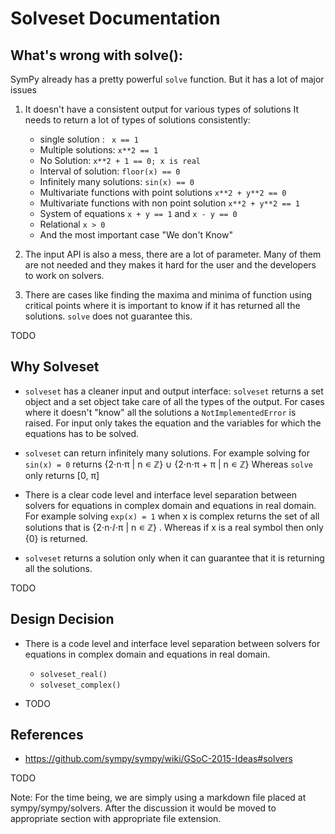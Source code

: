 # Solveset Documentation

## What's wrong with solve():

SymPy already has a pretty powerful `solve` function. But it has a lot of major
issues

1. It doesn't have a consistent output for various types of solutions
   It needs to return a lot of types of solutions consistently:
   * single solution : ` x == 1`
   * Multiple solutions: `x**2 == 1`
   * No Solution: `x**2 + 1 == 0; x is real`
   * Interval of solution: `floor(x) == 0`
   * Infinitely many solutions: `sin(x) == 0`
   * Multivariate functions with point solutions `x**2 + y**2 == 0`
   * Multivariate functions with non point solution `x**2 + y**2 == 1`
   * System of equations `x + y == 1` and `x - y == 0`
   * Relational `x > 0`
   * And the most important case "We don't Know"


2. The input API is also a mess, there are a lot of parameter. Many of them
   are not needed and they makes it hard for the user and the developers to
   work on solvers.

3. There are cases like finding the maxima and minima of function using
   critical points where it is important to know if it has returned all the
   solutions. `solve` does not guarantee this.

TODO

## Why Solveset

* `solveset` has a cleaner input and output interface: `solveset` returns a set
  object and a set object take care of all the types of the output. For cases
  where it doesn't "know" all the solutions a `NotImplementedError` is raised.
  For input only takes the equation and the variables for which the equations
  has to be solved.

* `solveset` can return infinitely many solutions. For example solving for
  `sin(x) = 0` returns {2⋅n⋅π | n ∊ ℤ} ∪ {2⋅n⋅π + π | n ∊ ℤ} Whereas `solve`
  only returns [0, π]

* There is a clear code level and interface level separation between solvers
  for equations in complex domain and equations in real domain. For example
  solving `exp(x) = 1` when x is complex returns the set of all solutions that
  is {2⋅n⋅ⅈ⋅π | n ∊ ℤ} . Whereas if x is a real symbol then only {0} is
  returned.

* `solveset` returns a solution only when it can guarantee that it is returning
  all the solutions.

TODO

## Design Decision

* There is a code level and interface level separation between solvers
  for equations in complex domain and equations in real domain.
  - `solveset_real()`
  - `solveset_complex()`

* TODO

## References

 * https://github.com/sympy/sympy/wiki/GSoC-2015-Ideas#solvers

TODO

Note: For the time being, we are simply using a markdown file placed
at sympy/sympy/solvers. After the discussion it would be moved to appropriate
section with appropriate file extension.